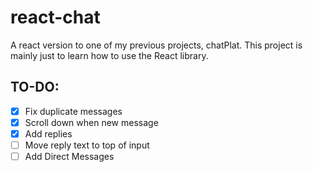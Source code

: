 # react-chat

A react version to one of my previous projects, chatPlat. This project is mainly just to learn how to use the React library.

## TO-DO:
- [x] Fix duplicate messages
- [x] Scroll down when new message
- [x] Add replies
- [ ] Move reply text to top of input
- [ ] Add Direct Messages